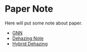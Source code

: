 # Paper Note

Here will put some note about paper.

- [GNN](./GNN.md)
- [Dehazing Note](./Dehazing%20Note.md)
- [Hybrid Dehazing](./Hybrid%20Dehazing.md)
